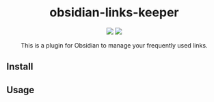<h1 align="center"> obsidian-links-keeper </h1>

<p align="center">
  <img src="https://img.shields.io/badge/links--keeper-v0.1.0-yellow">
  <img src="https://img.shields.io/badge/node-v14.17.0%2B-green">
</p>

<p align="center"> This is a plugin for Obsidian to manage your frequently used links. </p>


## Install

## Usage
